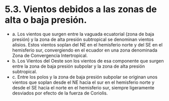
# 5.3. Vientos debidos a las zonas de alta o baja presión.

- a. Los vientos que surgen entre la vaguada ecuatorial (zona de baja presión) y la zona de alta presión subtropical se denominan vientos alisios. Estos vientos soplan del NE en el hemisferio norte y del SE en el hemisferio sur, convergiendo en el ecuador en una zona denominada Zona de Convergencia Intertropical.
- b. Los Vientos del Oeste son los vientos de esa componente que surgen entre la zona de baja presión subpolar y la zona de alta presión subtropical.
- c. Entre los polos y la zona de baja presión subpolar se originan unos vientos que soplan desde el NE hacia el sur en el hemisferio norte y desde el SE hacia el norte en el hemisferio sur, siempre ligeramente desviados por efecto de la fuerza de Coriolis.

